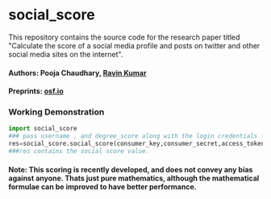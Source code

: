 # social_score
This repository contains the source code for the research  paper titled "Calculate the score of a social media profile and posts on twitter and other social media sites on the internet".

#### Authors: Pooja Chaudhary, [Ravin Kumar](https://mr-ravin.github.io)

#### Preprints: [osf.io](https://doi.org/10.31219/osf.io/sme2a)

### Working Demonstration
```python
import social_score
### pass username , and degree_score along with the login credentials for twitter app.
res=social_score.social_score(consumer_key,consumer_secret,access_token,access_token_secret,username,degree_score) 
###res contains the social score value.
```

#### Note: This scoring is recently developed, and does not convey any bias against anyone. Thats just pure mathematics, although the mathematical formulae can be improved to have better performance. 
